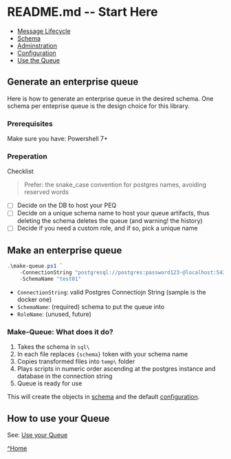# README.md -- Start Here

- [Message Lifecycle](./MESSAGE_LIFECYCLE.md)
- [Schema](./SCHEMA.md)
- [Adminstration](./PEQ_ADMIN.md)
- [Configuration](./CONFIG.md)
- [Use the Queue](./USE_QUEUE.md)

## Generate an enterprise queue

Here is how to generate an enterprise queue in the desired schema. One schema per enteprise queue is the design choice for this library.

### Prerequisites

Make sure you have: Powershell 7+

### Preperation

Checklist

> Prefer: the snake_case convention for postgres names, avoiding reserved words

- [ ] Decide on the DB to host your PEQ
- [ ] Decide on a unique schema name to host your queue artifacts, thus deleting the schema deletes the queue (and warning! the history)
- [ ] Decide if you need a custom role, and if so, pick a unique name

## Make an enterprise queue

```powershell
.\make-queue.ps1 `
    -ConnectionString "postgresql://postgres:password123-@localhost:5432/postgres" `
    -SchemaName "test01"
```

- `ConnectionString`: valid Postgres Connectiojn String (sample is the docker one)
- `SchemaName`: (required) schema to put the queue into
- `RoleName`: (unused, future)

### Make-Queue: What does it do?

1. Takes the schema in `sql\`
2. In each file replaces `{schema}` token with your schema name
3. Copies transformed files into `temp\` folder
4. Plays scripts in numeric order ascending at the postgres instance and database in the connection string
5. Queue is ready for use

This will create the objects in [schema](./SCHEMA.md) and the default [configuration](./CONFIG.md).

## How to use your Queue

See: [Use your Queue](./USE_QUEUE.md)

[^Home](../README.md)
